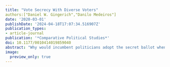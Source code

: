 ```yaml
---
title: "Vote Secrecy With Diverse Voters"
authors:["Daniel W. Gingerich","Danilo Medeiros"]
date: '2020-03-01'
publishDate: '2024-04-18T17:07:34.516907Z'
publication_types:
- article-journal
publication: '*Comparative Political Studies*'
doi: 10.1177/0010414019859040
abstract: "Why would incumbent politicians adopt the secret ballot when doing so weakens the advantages of incumbency? Why is the secret ballot considered a democratizing reform in some settings, whereas in others it is associated with democratic backsliding? We provide theory and empirics to address these questions. Our starting point is the observation that the secret ballot had two consequences. It reduced the capacity to monitor the vote, thereby dampening the efficacy of clientelism. Yet, depending on literacy and electoral rules, it could also narrow political participation. Recognizing this, we endogenize politicians’ preferences over the secret ballot, concentrating on the role of their personal and constituency characteristics. Legislative roll call voting data from Brazil’s Second Republic (1945-1964) is used to test our framework. Consistent with expectations, the level of literacy of legislators’ supporters and the strength of their local ties strongly influenced the choice to adopt the secret ballot."
image:
  preview_only: true
---
```

